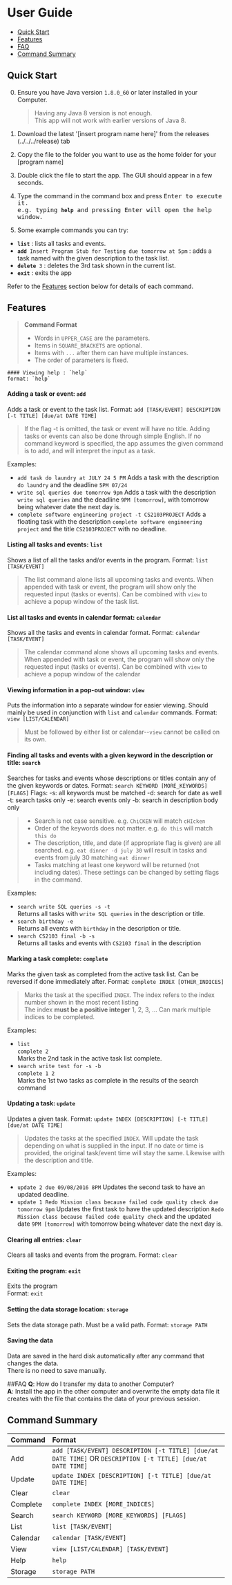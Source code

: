 # User Guide

* [Quick Start](#quick-start)
* [Features](#features)
* [FAQ](#faq)
* [Command Summary](#command-summary)

## Quick Start

0. Ensure you have Java version `1.8.0_60` or later installed in your Computer.<br>
   > Having any Java 8 version is not enough. <br>
   This app will not work with earlier versions of Java 8.

1. Download the latest '[insert program name here]' from the releases (../../../release) tab
2. Copy the file to the folder you want to use as the home folder for your [program name]
3. Double click the file to start the app. The GUI should appear in a few seconds.
4. Type the command in the command box and press <kbd>Enter<kbd> to execute it.<br>
    e.g. typing **`help`** and pressing <kbd>Enter</kbd> will open the help window.
5. Some example commands you can try:

*    **`list`** : lists all tasks and events.
*    **`add`**` Insert Program Stub for Testing due tomorrow at 5pm` :
adds a task named with the given description to the task list.
*    **`delete`**` 3` : deletes the 3rd task shown in the current list.
*    **`exit`** : exits the app

Refer to the [Features](#features) section below for details of each command.<br>

## Features

> **Command Format**
> * Words in `UPPER_CASE` are the parameters.
> * Items in `SQUARE_BRACKETS` are optional.
> * Items with `...` after them can have multiple instances.
> * The order of parameters is fixed.

    #### Viewing help : `help`
    format: `help`

#### Adding a task or event: `add`
Adds a task or event to the task list.
Format: `add [TASK/EVENT] DESCRIPTION [-t TITLE] [due/at DATE TIME]`

> If the flag -t is omitted, the task or event will have no title.
> Adding tasks or events can also be done through simple English.
> If no command keyword is specified, the app assumes the given command is to add, and will interpret the input as a task.

Examples:
* `add task do laundry at JULY 24 5 PM`
    Adds a task with the description `do laundry` and the deadline `5PM 07/24`
* `write sql queries due tomorrow 9pm`
    Adds a task with the description `write sql queries` and the deadline `9PM [tomorrow]`, with tomorrow being whatever date the next day is.
* `complete software engineering project -t CS2103PROJECT`
    Adds a floating task with the description `complete software engineering project` and the title `CS2103PROJECT` with no deadline.


#### Listing all tasks and events: `list`
Shows a list of all the tasks and/or events in the program.
Format: `list [TASK/EVENT]`

> The list command alone lists all upcoming tasks and events.
> When appended with task or event, the program will show only the requested input (tasks or events).
> Can be combined with `view` to achieve a popup window of the task list.

#### List all tasks and events in calendar format: `calendar`
Shows all the tasks and events in calendar format.
Format: `calendar [TASK/EVENT]`

> The calendar command alone shows all upcoming tasks and events.
> When appended with task or event, the program will show only the requested input (tasks or events).
> Can be combined with `view` to achieve a popup window of the calendar

#### Viewing information in a pop-out window: `view`
Puts the information into a separate window for easier viewing. Should mainly be used in conjunction with `list` and `calendar` commands.
Format: `view [LIST/CALENDAR]`

> Must be followed by either list or calendar--`view` cannot be called on its own.
#### Finding all tasks and events with a given keyword in the description or title: `search`
Searches for tasks and events whose descriptions or titles contain any of the given keywords or dates.
Format: `search KEYWORD [MORE_KEYWORDS] [FLAGS]`
Flags:  -s: all keywords must be matched
        -d: search for date as well
        -t: search tasks only
        -e: search events only
        -b: search in description body only

> * Search is not case sensitive. e.g. `ChiCKEN` will match `cHIcken`
> * Order of the keywords does not matter. e.g. `do this` will match `this do`
> * The description, title, and date (if appropriate flag is given) are all searched. e.g. `eat dinner -d july 30` will result in tasks and events from july 30 matching `eat dinner`
> * Tasks matching at least one keyword will be returned (not including dates). These settings can be changed by setting flags in the command.

Examples:
* `search write SQL queries -s -t` <br>
    Returns all tasks with `write SQL queries` in the description or title.
* `search birthday -e` <br>
    Returns all events with `birthday` in the description or title.
* `search CS2103 final -b -s` <br>
    Returns all tasks and events with `CS2103 final` in the description

#### Marking a task complete: `complete`
Marks the given task as completed from the active task list. Can be reversed if done immediately after.
Format: `complete INDEX [OTHER_INDICES]`

> Marks the task at the specified `INDEX`.
 The index refers to the index number shown in the most recent listing <br>
 The index **must be a positive integer** 1, 2, 3, ...
> Can mark multiple indices to be completed.

Examples:
*   `list`<br>
    `complete 2`<br>
Marks the 2nd task in the active task list complete.
*   `search write test for -s -b`<br>
    `complete 1 2`<br>
Marks the 1st two tasks as complete in the results of the search command

#### Updating a task: `update`
Updates a given task.
Format: `update INDEX [DESCRIPTION] [-t TITLE] [due/at DATE TIME]`

> Updates the tasks at the specified `INDEX`.
> Will update the task depending on what is supplied in the input. If no date or time is provided, the original task/event time will stay the same. Likewise with the description and title.

Examples:
* `update 2 due 09/08/2016 8PM`
    Updates the second task to have an updated deadline.
* `update 1 Redo Mission class because failed code quality check due tomorrow 9pm`
    Updates the first task to have the updated description `Redo Mission class because failed code quality check` and the updated date `9PM [tomorrow]` with tomorrow being whatever date the next day is.

#### Clearing all entries: `clear`
Clears all tasks and events from the program.
Format: `clear`

#### Exiting the program: `exit`
Exits the program <br>
Format: `exit`

#### Setting the data storage location: `storage`
Sets the data storage path. Must be a valid path.
Format: `storage PATH`

#### Saving the data
Data are saved in the hard disk automatically after any command that changes the data.<br>
There is no need to save manually.

##FAQ
**Q**: How do I transfer my data to another Computer?<br>
**A**: Install the app in the other computer and overwrite the empty data file it creates with the file that contains the data of your previous session.

## Command Summary

Command | Format  
-------- | :--------
Add | `add [TASK/EVENT] DESCRIPTION [-t TITLE] [due/at DATE TIME]` OR `DESCRIPTION [-t TITLE] [due/at DATE TIME]`
Update | `update INDEX [DESCRIPTION] [-t TITLE] [due/at DATE TIME]`
Clear | `clear`
Complete | `complete INDEX [MORE_INDICES]`
Search | `search KEYWORD [MORE_KEYWORDS] [FLAGS]`
List | `list [TASK/EVENT]`
Calendar | `calendar [TASK/EVENT]`
View | `view [LIST/CALENDAR] [TASK/EVENT]`
Help | `help`
Storage | `storage PATH`

